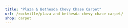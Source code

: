 ```yaml
---
title: "Plaza & Bethesda Chevy Chase Carpet"
url: /rockville/plaza-and-bethesda-chevy-chase-carpet/
shop: carpet
---
```

